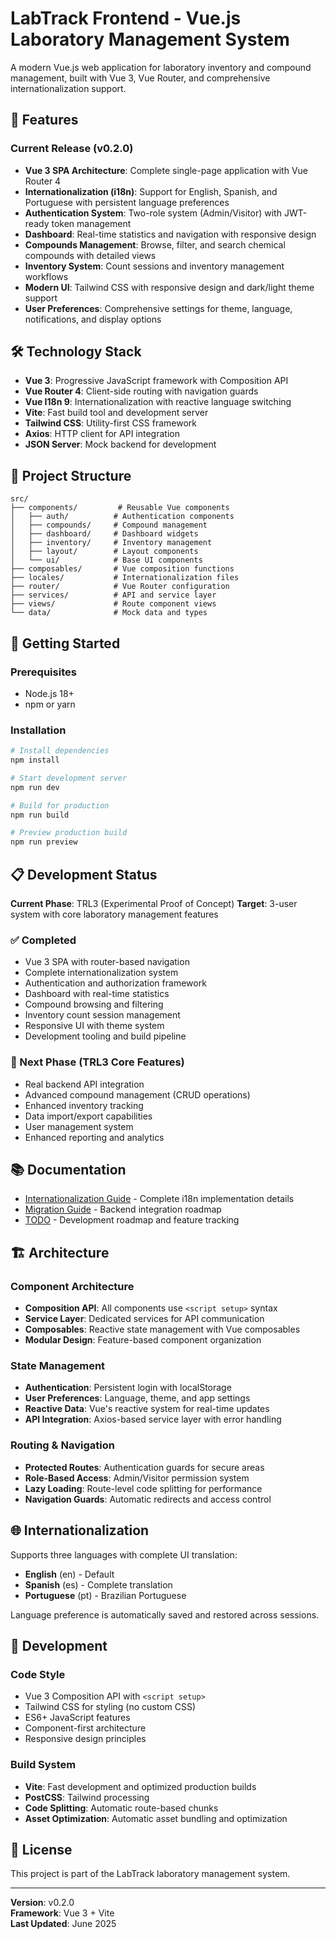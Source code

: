 # LabTrack Frontend - Vue.js Laboratory Management System

A modern Vue.js web application for laboratory inventory and compound management, built with Vue 3, Vue Router, and comprehensive internationalization support.

## 🚀 Features

### **Current Release (v0.2.0)**
- **Vue 3 SPA Architecture**: Complete single-page application with Vue Router 4
- **Internationalization (i18n)**: Support for English, Spanish, and Portuguese with persistent language preferences
- **Authentication System**: Two-role system (Admin/Visitor) with JWT-ready token management
- **Dashboard**: Real-time statistics and navigation with responsive design
- **Compounds Management**: Browse, filter, and search chemical compounds with detailed views
- **Inventory System**: Count sessions and inventory management workflows
- **Modern UI**: Tailwind CSS with responsive design and dark/light theme support
- **User Preferences**: Comprehensive settings for theme, language, notifications, and display options

## 🛠 Technology Stack

- **Vue 3**: Progressive JavaScript framework with Composition API
- **Vue Router 4**: Client-side routing with navigation guards
- **Vue I18n 9**: Internationalization with reactive language switching
- **Vite**: Fast build tool and development server
- **Tailwind CSS**: Utility-first CSS framework
- **Axios**: HTTP client for API integration
- **JSON Server**: Mock backend for development

## 📁 Project Structure

```
src/
├── components/         # Reusable Vue components
│   ├── auth/          # Authentication components
│   ├── compounds/     # Compound management
│   ├── dashboard/     # Dashboard widgets
│   ├── inventory/     # Inventory management
│   ├── layout/        # Layout components
│   └── ui/            # Base UI components
├── composables/       # Vue composition functions
├── locales/           # Internationalization files
├── router/            # Vue Router configuration
├── services/          # API and service layer
├── views/             # Route component views
└── data/              # Mock data and types
```

## 🚀 Getting Started

### Prerequisites
- Node.js 18+ 
- npm or yarn

### Installation
```bash
# Install dependencies
npm install

# Start development server
npm run dev

# Build for production
npm run build

# Preview production build
npm run preview
```

## 📋 Development Status

**Current Phase**: TRL3 (Experimental Proof of Concept)
**Target**: 3-user system with core laboratory management features

### ✅ Completed
- Vue 3 SPA with router-based navigation
- Complete internationalization system
- Authentication and authorization framework
- Dashboard with real-time statistics
- Compound browsing and filtering
- Inventory count session management
- Responsive UI with theme system
- Development tooling and build pipeline

### 🎯 Next Phase (TRL3 Core Features)
- Real backend API integration
- Advanced compound management (CRUD operations)
- Enhanced inventory tracking
- Data import/export capabilities
- User management system
- Enhanced reporting and analytics

## 📚 Documentation

- [Internationalization Guide](./INTERNATIONALIZATION.md) - Complete i18n implementation details
- [Migration Guide](./MIGRATION.md) - Backend integration roadmap
- [TODO](./TODO.md) - Development roadmap and feature tracking

## 🏗 Architecture

### Component Architecture
- **Composition API**: All components use `<script setup>` syntax
- **Service Layer**: Dedicated services for API communication
- **Composables**: Reactive state management with Vue composables
- **Modular Design**: Feature-based component organization

### State Management
- **Authentication**: Persistent login with localStorage
- **User Preferences**: Language, theme, and app settings
- **Reactive Data**: Vue's reactive system for real-time updates
- **API Integration**: Axios-based service layer with error handling

### Routing & Navigation
- **Protected Routes**: Authentication guards for secure areas
- **Role-Based Access**: Admin/Visitor permission system
- **Lazy Loading**: Route-level code splitting for performance
- **Navigation Guards**: Automatic redirects and access control

## 🌐 Internationalization

Supports three languages with complete UI translation:
- **English** (en) - Default
- **Spanish** (es) - Complete translation
- **Portuguese** (pt) - Brazilian Portuguese

Language preference is automatically saved and restored across sessions.

## 🔧 Development

### Code Style
- Vue 3 Composition API with `<script setup>`
- Tailwind CSS for styling (no custom CSS)
- ES6+ JavaScript features
- Component-first architecture
- Responsive design principles

### Build System
- **Vite**: Fast development and optimized production builds
- **PostCSS**: Tailwind processing
- **Code Splitting**: Automatic route-based chunks
- **Asset Optimization**: Automatic asset bundling and optimization

## 📝 License

This project is part of the LabTrack laboratory management system.

---

**Version**: v0.2.0  
**Framework**: Vue 3 + Vite  
**Last Updated**: June 2025
